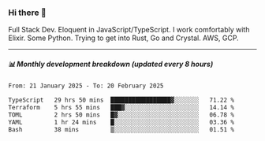 ### Hi there 👋

Full Stack Dev. Eloquent in JavaScript/TypeScript. I work comfortably with Elixir. Some Python. Trying to get into Rust, Go and Crystal. AWS, GCP.

***

##### 📊 Monthly development breakdown (updated every 8 hours)

<!--START_SECTION:waka-->

```txt
From: 21 January 2025 - To: 20 February 2025

TypeScript   29 hrs 50 mins  █████████████████▓░░░░░░░   71.22 %
Terraform    5 hrs 55 mins   ███▓░░░░░░░░░░░░░░░░░░░░░   14.14 %
TOML         2 hrs 50 mins   █▓░░░░░░░░░░░░░░░░░░░░░░░   06.78 %
YAML         1 hr 24 mins    █░░░░░░░░░░░░░░░░░░░░░░░░   03.36 %
Bash         38 mins         ▒░░░░░░░░░░░░░░░░░░░░░░░░   01.51 %
```

<!--END_SECTION:waka-->
